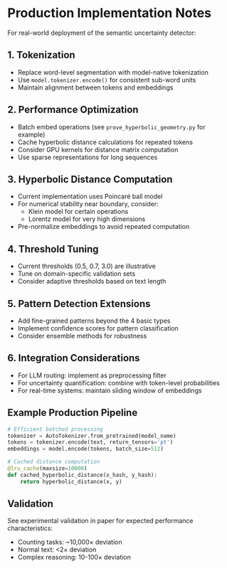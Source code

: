 # Production Implementation Notes

For real-world deployment of the semantic uncertainty detector:

## 1. Tokenization
- Replace word-level segmentation with model-native tokenization
- Use `model.tokenizer.encode()` for consistent sub-word units
- Maintain alignment between tokens and embeddings

## 2. Performance Optimization
- Batch embed operations (see `prove_hyperbolic_geometry.py` for example)
- Cache hyperbolic distance calculations for repeated tokens
- Consider GPU kernels for distance matrix computation
- Use sparse representations for long sequences

## 3. Hyperbolic Distance Computation
- Current implementation uses Poincaré ball model
- For numerical stability near boundary, consider:
  - Klein model for certain operations
  - Lorentz model for very high dimensions
- Pre-normalize embeddings to avoid repeated computation

## 4. Threshold Tuning
- Current thresholds (0.5, 0.7, 3.0) are illustrative
- Tune on domain-specific validation sets
- Consider adaptive thresholds based on text length

## 5. Pattern Detection Extensions
- Add fine-grained patterns beyond the 4 basic types
- Implement confidence scores for pattern classification
- Consider ensemble methods for robustness

## 6. Integration Considerations
- For LLM routing: implement as preprocessing filter
- For uncertainty quantification: combine with token-level probabilities
- For real-time systems: maintain sliding window of embeddings

## Example Production Pipeline
```python
# Efficient batched processing
tokenizer = AutoTokenizer.from_pretrained(model_name)
tokens = tokenizer.encode(text, return_tensors='pt')
embeddings = model.encode(tokens, batch_size=512)

# Cached distance computation
@lru_cache(maxsize=10000)
def cached_hyperbolic_distance(x_hash, y_hash):
    return hyperbolic_distance(x, y)
```

## Validation
See experimental validation in paper for expected performance characteristics:
- Counting tasks: ~10,000× deviation
- Normal text: <2× deviation
- Complex reasoning: 10-100× deviation